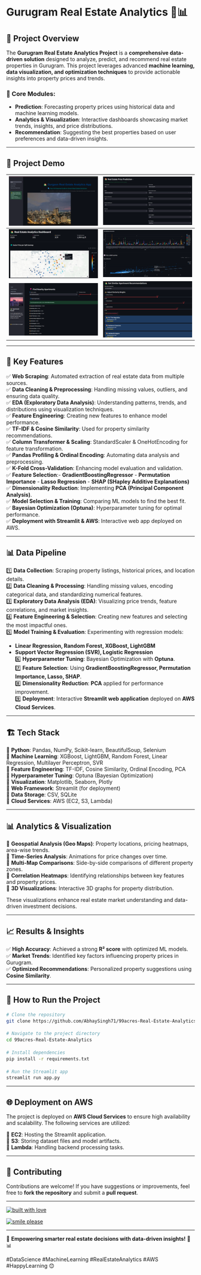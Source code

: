 # Gurugram Real Estate Analytics 🏡📊  

## 📌 Project Overview  
The **Gurugram Real Estate Analytics Project** is a **comprehensive data-driven solution** designed to analyze, predict, and recommend real estate properties in Gurugram. This project leverages advanced **machine learning, data visualization, and optimization techniques** to provide actionable insights into property prices and trends.  

### 🔹 Core Modules:  
- **Prediction**: Forecasting property prices using historical data and machine learning models.  
- **Analytics & Visualization**: Interactive dashboards showcasing market trends, insights, and price distributions.  
- **Recommendation**: Suggesting the best properties based on user preferences and data-driven insights.  

---

## 📸 Project Demo  

| ![Screenshot 1](assets/photo1.png) | ![Screenshot 2](assets/photo2.png) |  
|---------------------------------|---------------------------------|  
| ![Screenshot 3](assets/photo3.png) | ![Screenshot 4](assets/photo4.png) |  
| ![Screenshot 5](assets/photo5.png) | ![Screenshot 6](assets/photo6.png) |  

---

## 🚀 Key Features  
✅ **Web Scraping**: Automated extraction of real estate data from multiple sources.  
✅ **Data Cleaning & Preprocessing**: Handling missing values, outliers, and ensuring data quality.  
✅ **EDA (Exploratory Data Analysis)**: Understanding patterns, trends, and distributions using visualization techniques.  
✅ **Feature Engineering**: Creating new features to enhance model performance.  
✅ **TF-IDF & Cosine Similarity**: Used for property similarity recommendations.  
✅ **Column Transformer & Scaling**: StandardScaler & OneHotEncoding for feature transformation.  
✅ **Pandas Profiling & Ordinal Encoding**: Automating data analysis and preprocessing.  
✅ **K-Fold Cross-Validation**: Enhancing model evaluation and validation.  
✅ **Feature Selection**:- **GradientBoostingRegressor**  - **Permutation Importance**  - **Lasso Regression**  - **SHAP (SHapley Additive Explanations)**  
✅ **Dimensionality Reduction**: Implementing **PCA (Principal Component Analysis)**.  
✅ **Model Selection & Training**: Comparing ML models to find the best fit.  
✅ **Bayesian Optimization (Optuna)**: Hyperparameter tuning for optimal performance.  
✅ **Deployment with Streamlit & AWS**: Interactive web app deployed on AWS.  

---

## 📊 Data Pipeline  

1️⃣ **Data Collection**: Scraping property listings, historical prices, and location details.  
2️⃣ **Data Cleaning & Processing**: Handling missing values, encoding categorical data, and standardizing numerical features.  
3️⃣ **Exploratory Data Analysis (EDA)**: Visualizing price trends, feature correlations, and market insights.  
4️⃣ **Feature Engineering & Selection**: Creating new features and selecting the most impactful ones.  
5️⃣ **Model Training & Evaluation**: Experimenting with regression models:  
 - **Linear Regression, Random Forest, XGBoost, LightGBM**  
 - **Support Vector Regression (SVR), Logistic Regression**  
6️⃣ **Hyperparameter Tuning**: Bayesian Optimization with **Optuna**.  
7️⃣ **Feature Selection**: Using **GradientBoostingRegressor, Permutation Importance, Lasso, SHAP**.  
8️⃣ **Dimensionality Reduction**: **PCA** applied for performance improvement.  
9️⃣ **Deployment**: Interactive **Streamlit web application** deployed on **AWS Cloud Services**.  

---

## 🏗 Tech Stack  
🔹 **Python**: Pandas, NumPy, Scikit-learn, BeautifulSoup, Selenium  
🔹 **Machine Learning**: XGBoost, LightGBM, Random Forest, Linear Regression, Multilayer Perceptron, SVR  
🔹 **Feature Engineering**: TF-IDF, Cosine Similarity, Ordinal Encoding, PCA  
🔹 **Hyperparameter Tuning**: Optuna (Bayesian Optimization)  
🔹 **Visualization**: Matplotlib, Seaborn, Plotly  
🔹 **Web Framework**: Streamlit (for deployment)  
🔹 **Data Storage**: CSV, SQLite  
🔹 **Cloud Services**: AWS (EC2, S3, Lambda)  

---

## 📊 Analytics & Visualization  

🔹 **Geospatial Analysis (Geo Maps)**: Property locations, pricing heatmaps, area-wise trends.  
🔹 **Time-Series Analysis**: Animations for price changes over time.  
🔹 **Multi-Map Comparisons**: Side-by-side comparisons of different property zones.  
🔹 **Correlation Heatmaps**: Identifying relationships between key features and property prices.  
🔹 **3D Visualizations**: Interactive 3D graphs for property distribution.  

These visualizations enhance real estate market understanding and data-driven investment decisions.  

---

## 📈 Results & Insights  

✅ **High Accuracy**: Achieved a strong **R² score** with optimized ML models.  
✅ **Market Trends**: Identified key factors influencing property prices in Gurugram.  
✅ **Optimized Recommendations**: Personalized property suggestions using **Cosine Similarity**.  

---

## 📌 How to Run the Project  
```bash
# Clone the repository  
git clone https://github.com/AbhaySingh71/99acres-Real-Estate-Analytics.git  

# Navigate to the project directory  
cd 99acres-Real-Estate-Analytics  

# Install dependencies  
pip install -r requirements.txt  

# Run the Streamlit app  
streamlit run app.py  

```
---  

## 🌐 Deployment on AWS  
The project is deployed on **AWS Cloud Services** to ensure high availability and scalability. The following services are utilized:  

🔹 **EC2**: Hosting the Streamlit application.  
🔹 **S3**: Storing dataset files and model artifacts.  
🔹 **Lambda**: Handling backend processing tasks. 

---  

## 🤝 Contributing  
Contributions are welcome! If you have suggestions or improvements, feel free to **fork the repository** and submit a **pull request**.  

---  

[![built with love](https://forthebadge.com/images/badges/built-with-love.svg)](https://www.linkedin.com/in/abhay-singh-050a5b293/)

[![smile please](https://forthebadge.com/images/badges/makes-people-smile.svg)](https://x.com/@abhaysingh71711)  

---  

🚀 **Empowering smarter real estate decisions with data-driven insights!** 🏡📊  

#DataScience #MachineLearning #RealEstateAnalytics #AWS #HappyLearning 😊
